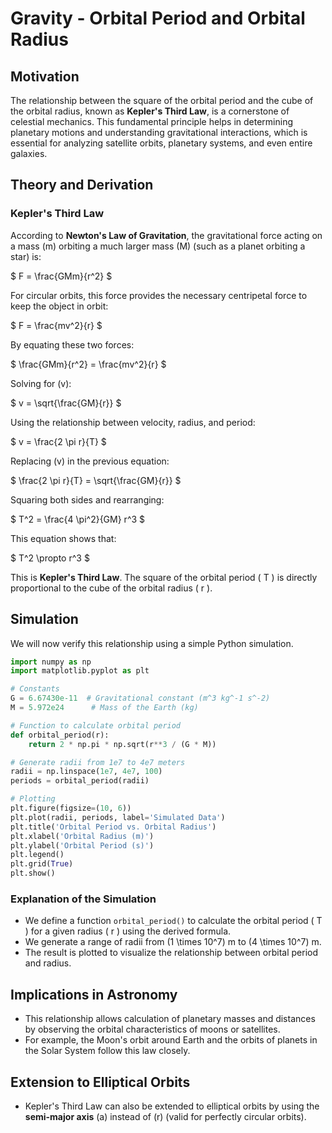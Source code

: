 # Gravity - Orbital Period and Orbital Radius

## Motivation
The relationship between the square of the orbital period and the cube of the orbital radius, known as **Kepler's Third Law**, is a cornerstone of celestial mechanics. This fundamental principle helps in determining planetary motions and understanding gravitational interactions, which is essential for analyzing satellite orbits, planetary systems, and even entire galaxies.

## Theory and Derivation
### Kepler's Third Law
According to **Newton's Law of Gravitation**, the gravitational force acting on a mass \(m\) orbiting a much larger mass \(M\) (such as a planet orbiting a star) is:

$ F = \frac{GMm}{r^2} $

For circular orbits, this force provides the necessary centripetal force to keep the object in orbit:

$
F = \frac{mv^2}{r}
$

By equating these two forces:

$
\frac{GMm}{r^2} = \frac{mv^2}{r}
$

Solving for \(v\):

$
v = \sqrt{\frac{GM}{r}}
$

Using the relationship between velocity, radius, and period:

$
v = \frac{2 \pi r}{T}
$

Replacing \(v\) in the previous equation:

$
\frac{2 \pi r}{T} = \sqrt{\frac{GM}{r}}
$

Squaring both sides and rearranging:

$
T^2 = \frac{4 \pi^2}{GM} r^3
$

This equation shows that:

$
T^2 \propto r^3
$

This is **Kepler's Third Law**. The square of the orbital period \( T \) is directly proportional to the cube of the orbital radius \( r \).

## Simulation
We will now verify this relationship using a simple Python simulation.

```python
import numpy as np
import matplotlib.pyplot as plt

# Constants
G = 6.67430e-11  # Gravitational constant (m^3 kg^-1 s^-2)
M = 5.972e24      # Mass of the Earth (kg)

# Function to calculate orbital period
def orbital_period(r):
    return 2 * np.pi * np.sqrt(r**3 / (G * M))

# Generate radii from 1e7 to 4e7 meters
radii = np.linspace(1e7, 4e7, 100)
periods = orbital_period(radii)

# Plotting
plt.figure(figsize=(10, 6))
plt.plot(radii, periods, label='Simulated Data')
plt.title('Orbital Period vs. Orbital Radius')
plt.xlabel('Orbital Radius (m)')
plt.ylabel('Orbital Period (s)')
plt.legend()
plt.grid(True)
plt.show()
```

### Explanation of the Simulation
- We define a function `orbital_period()` to calculate the orbital period \( T \) for a given radius \( r \) using the derived formula.
- We generate a range of radii from \(1 \times 10^7\) m to \(4 \times 10^7\) m.
- The result is plotted to visualize the relationship between orbital period and radius.

## Implications in Astronomy
- This relationship allows calculation of planetary masses and distances by observing the orbital characteristics of moons or satellites.
- For example, the Moon's orbit around Earth and the orbits of planets in the Solar System follow this law closely.

## Extension to Elliptical Orbits
- Kepler's Third Law can also be extended to elliptical orbits by using the **semi-major axis** \(a\) instead of \(r\) (valid for perfectly circular orbits).